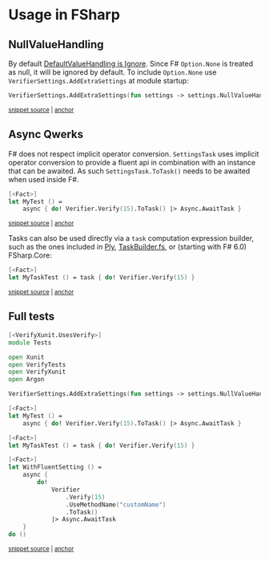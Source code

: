 <!--
GENERATED FILE - DO NOT EDIT
This file was generated by [MarkdownSnippets](https://github.com/SimonCropp/MarkdownSnippets).
Source File: /docs/mdsource/fsharp.source.md
To change this file edit the source file and then run MarkdownSnippets.
-->

# Usage in FSharp


## NullValueHandling

By default [DefaultValueHandling is Ignore](/docs/serializer-settings.md#default-settings). Since F# `Option.None` is treated as null, it will be ignored by default. To include `Option.None` use `VerifierSettings.AddExtraSettings` at module startup:

<!-- snippet: NullValueHandling -->
<a id='snippet-nullvaluehandling'></a>
```fs
VerifierSettings.AddExtraSettings(fun settings -> settings.NullValueHandling <- NullValueHandling.Include)
```
<sup><a href='/src/FSharpTests/Tests.fs#L9-L11' title='Snippet source file'>snippet source</a> | <a href='#snippet-nullvaluehandling' title='Start of snippet'>anchor</a></sup>
<!-- endSnippet -->


## Async Qwerks

F# does not respect implicit operator conversion. `SettingsTask` uses implicit operator conversion to provide a fluent api in combination with an instance that can be awaited. As such `SettingsTask.ToTask()` needs to be awaited when used inside F#.

<!-- snippet: FsTest -->
<a id='snippet-fstest'></a>
```fs
[<Fact>]
let MyTest () =
    async { do! Verifier.Verify(15).ToTask() |> Async.AwaitTask }
```
<sup><a href='/src/FSharpTests/Tests.fs#L13-L17' title='Snippet source file'>snippet source</a> | <a href='#snippet-fstest' title='Start of snippet'>anchor</a></sup>
<!-- endSnippet -->

Tasks can also be used directly via a `task` computation expression builder, such as the ones included in [Ply](https://github.com/crowded/ply), [TaskBuilder.fs](https://github.com/rspeele/TaskBuilder.fs), or (starting with F# 6.0) FSharp.Core:

<!-- snippet: FsTestTask -->
<a id='snippet-fstesttask'></a>
```fs
[<Fact>]
let MyTaskTest () = task { do! Verifier.Verify(15) }
```
<sup><a href='/src/FSharpTests/Tests.fs#L19-L22' title='Snippet source file'>snippet source</a> | <a href='#snippet-fstesttask' title='Start of snippet'>anchor</a></sup>
<!-- endSnippet -->

## Full tests

<!-- snippet: FSharpTests/Tests.fs -->
<a id='snippet-FSharpTests/Tests.fs'></a>
```fs
[<VerifyXunit.UsesVerify>]
module Tests

open Xunit
open VerifyTests
open VerifyXunit
open Argon

VerifierSettings.AddExtraSettings(fun settings -> settings.NullValueHandling <- NullValueHandling.Include)

[<Fact>]
let MyTest () =
    async { do! Verifier.Verify(15).ToTask() |> Async.AwaitTask }

[<Fact>]
let MyTaskTest () = task { do! Verifier.Verify(15) }

[<Fact>]
let WithFluentSetting () =
    async {
        do!
            Verifier
                .Verify(15)
                .UseMethodName("customName")
                .ToTask()
            |> Async.AwaitTask
    }
do ()
```
<sup><a href='/src/FSharpTests/Tests.fs#L1-L28' title='Snippet source file'>snippet source</a> | <a href='#snippet-FSharpTests/Tests.fs' title='Start of snippet'>anchor</a></sup>
<!-- endSnippet -->
